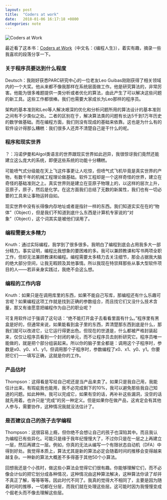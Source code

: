 ```yaml
---
layout: post
title:  "Coders at work"
date:   2018-01-06 16:17:18 +0800
categories: note
---
```


![Coders at Work](https://img3.doubanio.com/lpic/s4549954.jpg)

最近看了这本书：[Coders at Work](https://book.douban.com/subject/5355285/)（中文名：《编程人生》），着实有趣，摘录一些我喜欢的段落分享一下。

### 关于程序员要达到什么程度

Deutsch：我刚好获悉PARC研究中心的一位老友Leo Guibas刚刚获得了相关领域内的一个大奖。他从来都不像我那样在系统层面做工作。他是研究算法的，非常厉害。他能为很多难题提供一类分析或者优化的算法，由此产生了可以解决这些问题的新工具。这些工作都很棒。我们也需要大家成长为Leo那样的程序员。

架构的基本准则和Leo等人解决艰深的优化和分析问题所用的算法设计的基本准则之间有不少类似之处。二者的区别在于，解决算法类的问题有长达5千到1万年历史的数学做基础。而在编程方面，我们则没有现成的基础来依靠。这也是为什么有的软件设计得那么糟糕：我们很多人还弄不清楚自己是干什么的呢。


### 程序和现实世界

？：冯诺伊曼和Algol类语言的世界跟现实世界如此迥异，我很惊讶我们竟然还能建立这么庞大的系统，即便这些系统的功能十分糟糕。

可能喷气式分级能在天上飞这件事更让人吃惊，但喷气式飞机毕竟是真实世界的产物，有数千年的机械工程理论做基础。软件工程却是一个这样奇怪的世界，建立在奇怪的基础准则之上。真实世界则是建立在亚原子物理上的，以这样的层次上升，亚原子，原子，然后是化学。在这方面我们总结了无数的新属性，我们也有一切必要的工具来让事物运转自如。

现实世界中没有长得像内存地址或者是指针一样的东西。我们知道实实在在的“物体”（Object），但是我们不知道到底什么东西是计算机专家说的“对象”（Object），这个词其实是被他们误用了。


### 编程需要太多精力

Knuth：通过实际编程，我学到了很多很多。我明白了编程到底会占用我多大一部分精力。事实证明，编程比我想象的要困难的多。我可以兼顾教课和写书两项全职工作，但却无法兼顾教课和编程。编程需要太多精力去关注细节，那会占据我大脑的绝大部分空间，让我无暇顾及其他事情。所以我现在特崇拜那些从事大型软件项目的人——若非亲身实践过，我绝不会这么想。


### 编程的工作内容

Knuth：如果只是在调用库里的东西，如果不能自己写库，那编程还有什么乐趣可言呢？如果编程这项工作就是找到正确的参数组合，而且找它们又没什么技术含量，那又有谁愿意把编程作为自己的职业呢？

可复用软件过于强调了这句话：“绝不能打开盒子去看看里面有什么。”程序里有黑盒是好的，但通常来说，如果能看到盒子里的东西，弄清楚那东西到底是什么，那我们就可以改进它，让它运行得更出色。但现在的世道是，什么都被严格封装起来，仅仅让程序员看到一个封闭的单元，而不让程序员去剖析研究它。程序员唯一能做的，就是把个部分组装起来。所以你的脑子里全都是：调用这个子程序时，参数是x0、y0、x1、y1，但调用那个子程序时，参数编程了x0、x1、y0、y1。你要把它们一一填写正确，这就是你的工作。



### 产品估时

Thompson：这得看是写给自己呢还是当产品来卖了。如果只是我自己用，我能估计出来。有瑕疵我也能用，我不必完成剩下的10%，我可以避免那些我自己知道的问题。如此种种。我可以完成它，如果有空的话，再补补这些漏洞，没空的话就先用着。也许只是“完成”的另一种定义。但是如果你在做产品，这肯定会有其他人参与，需要协作，这种情况我就没法估计了。


### 是否建议自己的孩子去学编程

Thompson：这很容易上瘾，但你绝不会想让自己的孩子也深陷其中。而且我认为编程已有些异化。可能只是缘于我年纪慢慢大了，不过你只是在一层之上再建立一层，然后再建立一层。例如，你真的无法从编写一个有限状态自动机（DFA）中得到好处。我觉得本质上，算法尤其是新的算法必定会随着时间的推移会变得越来越复杂。一种新的算法大概差不多得基于其他50个小算法。

回想我还是个小孩时，做这些小算法会觉得它们很有趣。你能够理解它们，而不必像会计似的把它划分成各种情况，这种情况由这种算法解决，这种算法你读了却并不真正了解，等等等等。因此时代不同了。我真的觉得大不相同了，主要是因为随着时间的推移，一切都在分层，而我们就在处理这些层。这可能时因为我慢慢变成个倔老头而不像去理解这些层。


